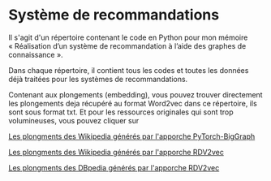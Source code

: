 # Système de recommandations
Il s'agit d'un répertoire contenant le code en Python pour mon mémoire « Réalisation d’un système de recommandation à l’aide des graphes de connaissance ». 

Dans chaque répertoire, il contient tous les codes et toutes les données déjà traitées pour les systèmes de recommandations. 

Contenant aux plongements (embedding), vous pouvez trouver directement les plongements deja récupéré au format Word2vec dans ce répertoire, ils sont sous format txt. Et pour les ressources originales qui sont trop volumineuses, vous pouvez cliquer sur

[Les plongments des Wikipedia générés par l'apporche PyTorch-BigGraph](https://dl.fbaipublicfiles.com/torchbiggraph/wikidata_translation_v1.tsv.gz)

[Les plongments des Wikipedia générés par l'apporche RDV2vec](http://data.dws.informatik.uni-mannheim.de/rdf2vec/models/Wikidata/4depth/skipgram)

[Les plongments des DBpedia générés par l'apporche RDV2vec](http://data.dws.informatik.uni-mannheim.de/rdf2vec/models/DBpedia/2015-10/4depth/skipgram)
